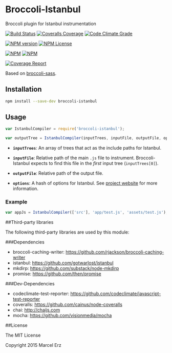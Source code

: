 Broccoli-Istanbul
=================

Broccoli plugin for Istanbul instrumentation 

[![Build Status](https://img.shields.io/travis/marcelerz/broccoli-istanbul.svg)](http://travis-ci.org/marcelerz/broccoli-istanbul)
[![Coveralls Coverage](https://img.shields.io/coveralls/marcelerz/broccoli-istanbul.svg)](https://coveralls.io/r/marcelerz/broccoli-istanbul)
[![Code Climate Grade](https://img.shields.io/codeclimate/github/marcelerz/broccoli-istanbul.svg)](https://codeclimate.com/github/marcelerz/broccoli-istanbul)

[![NPM version](https://badge.fury.io/js/broccoli-istanbul.svg)](https://www.npmjs.com/package/broccoli-istanbul)
[![NPM License](https://img.shields.io/npm/l/broccoli-istanbul.svg)](https://www.npmjs.com/package/broccoli-istanbul)

[![NPM](https://nodei.co/npm/broccoli-istanbul.png?downloads=true&stars=true)](https://www.npmjs.com/package/broccoli-istanbul)
[![NPM](https://nodei.co/npm-dl/broccoli-istanbul.png?months=3&height=2)](https://www.npmjs.com/package/broccoli-istanbul)

[![Coverage Report](https://img.shields.io/badge/Coverage_Report-Available-blue.svg)](http://marcelerz.github.io/broccoli-istanbul/coverage/lcov-report/)

Based on [broccoli-sass](https://github.com/joliss/broccoli-sass).

## Installation

```bash
npm install --save-dev broccoli-istanbul
```

## Usage

```js
var IstanbulCompiler = require('broccoli-istanbul');

var outputTree = IstanbulCompiler(inputTrees, inputFile, outputFile, options);
```

* **`inputTrees`**: An array of trees that act as the include paths for Istanbul.

* **`inputFile`**: Relative path of the main `.js` file to instrument. Broccoli-Istanbul expects to find this file in the *first* input tree (`inputTrees[0]`).

* **`outputFile`**: Relative path of the output file.

* **`options`**: A hash of options for Istanbul. See [project website](https://github.com/gotwarlost/istanbul) for more information.

### Example

```js
var appJs = IstanbulCompiler(['src'], 'app/test.js', 'assets/test.js');
```

##Third-party libraries

The following third-party libraries are used by this module:

###Dependencies
* broccoli-caching-writer: https://github.com/rjackson/broccoli-caching-writer
* istanbul: https://github.com/gotwarlost/istanbul
* mkdirp: https://github.com/substack/node-mkdirp
* promise: https://github.com/then/promise

###Dev-Dependencies
* codeclimate-test-reporter: https://github.com/codeclimate/javascript-test-reporter
* coveralls: https://github.com/cainus/node-coveralls
* chai: http://chaijs.com
* mocha: https://github.com/visionmedia/mocha

##License

The MIT License

Copyright 2015 Marcel Erz
